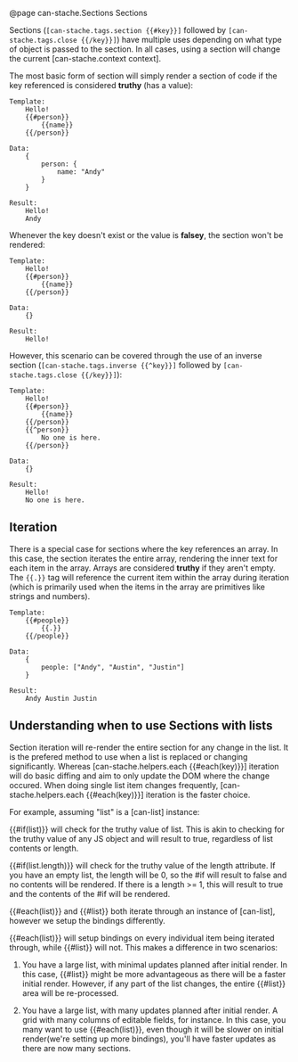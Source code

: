 @page can-stache.Sections Sections

Sections (`[can-stache.tags.section {{#key}}]` followed by `[can-stache.tags.close {{/key}}]`) have multiple uses 
depending on what type of object is passed to the section. In all cases, using a section will change 
the current [can-stache.context context].

The most basic form of section will simply render a section of code if the key referenced is considered **truthy** (has a value):

	Template:
		Hello!
		{{#person}}
			{{name}}
		{{/person}}

	Data:
		{
			person: {
				name: "Andy"
			}
		}

	Result:
		Hello!
		Andy

Whenever the key doesn't exist or the value is **falsey**, the section won't be rendered:

	Template:
		Hello!
		{{#person}}
			{{name}}
		{{/person}}

	Data:
		{}

	Result:
		Hello!

However, this scenario can be covered through the use of an inverse section 
(`[can-stache.tags.inverse {{^key}}]` followed by `[can-stache.tags.close {{/key}}]`):

	Template:
		Hello!
		{{#person}}
			{{name}}
		{{/person}}
		{{^person}}
			No one is here.
		{{/person}}

	Data:
		{}

	Result:
		Hello!
		No one is here.

## Iteration

There is a special case for sections where the key references an array. In this case, the section iterates 
the entire array, rendering the inner text for each item in the array. Arrays are considered **truthy** if 
they aren't empty. The `{{.}}` tag will reference the current item within the array during iteration (which is 
primarily used when the items in the array are primitives like strings and numbers).

	Template:
		{{#people}}
			{{.}} 
		{{/people}}

	Data:
		{
			people: ["Andy", "Austin", "Justin"]
		}

	Result:
		Andy Austin Justin

## Understanding when to use Sections with lists

Section iteration will re-render the entire section for any change in the list. It is the prefered method to
use when a list is replaced or changing significantly. Whereas [can-stache.helpers.each {{#each(key)}}] iteration
will do basic diffing and aim to only update the DOM where the change occured. When doing single list item
changes frequently, [can-stache.helpers.each {{#each(key)}}] iteration is the faster choice.

For example, assuming "list" is a [can-list] instance:

{{#if(list)}} will check for the truthy value of list. This is akin to checking for the truthy value of any JS object and will result to true, regardless of list contents or length.

{{#if(list.length)}} will check for the truthy value of the length attribute. If you have an empty list, the length will be 0, so the #if will result to false and no contents will be rendered. If there is a length >= 1, this will result to true and the contents of the #if will be rendered.

{{#each(list)}} and {{#list}} both iterate through an instance of [can-list], however we setup the bindings differently.

{{#each(list)}} will setup bindings on every individual item being iterated through, while {{#list}} will not. This makes a difference in two scenarios:

1) You have a large list, with minimal updates planned after initial render. In this case, {{#list}} might be more advantageous as there will be a faster initial render. However, if any part of the list changes, the entire {{#list}} area will be re-processed.

2) You have a large list, with many updates planned after initial render. A grid with many columns of editable fields, for instance. In this case, you many want to use {{#each(list)}}, even though it will be slower on initial render(we're setting up more bindings), you'll have faster updates as there are now many sections.

